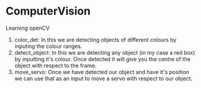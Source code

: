# ComputerVision
Learning openCV
1. color_det: In this we are detecting objects of different colours by inputing the colour ranges.
2. detect_object: In this we are detecting any object (in my case a red box) by inputting it's colour. Once detected it will give you the centre of the object with respect to the frame.
3. move_servo: Once we have detected our object and have it's position we can use that as an input to move a servo with respect to our object.
